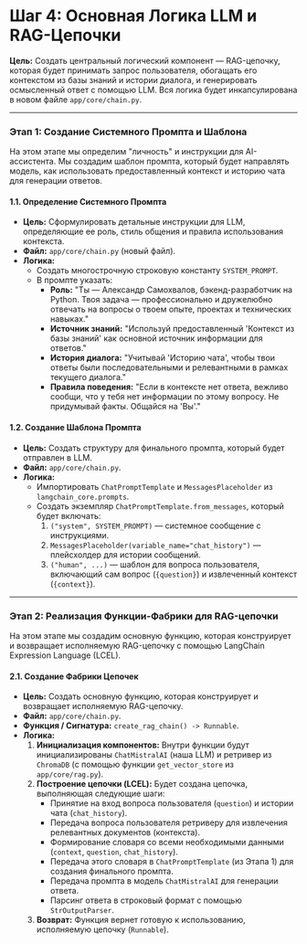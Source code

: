 # Шаг 4: Основная Логика LLM и RAG-Цепочки

**Цель:** Создать центральный логический компонент — RAG-цепочку, которая будет принимать запрос пользователя, обогащать его контекстом из базы знаний и истории диалога, и генерировать осмысленный ответ с помощью LLM. Вся логика будет инкапсулирована в новом файле `app/core/chain.py`.

---

### **Этап 1: Создание Системного Промпта и Шаблона**

На этом этапе мы определим "личность" и инструкции для AI-ассистента. Мы создадим шаблон промпта, который будет направлять модель, как использовать предоставленный контекст и историю чата для генерации ответов.

#### **1.1. Определение Системного Промпта**
*   **Цель:** Сформулировать детальные инструкции для LLM, определяющие ее роль, стиль общения и правила использования контекста.
*   **Файл:** `app/core/chain.py` (новый файл).
*   **Логика:**
    *   Создать многострочную строковую константу `SYSTEM_PROMPT`.
    *   В промпте указать:
        *   **Роль:** "Ты — Александр Самохвалов, бэкенд-разработчик на Python. Твоя задача — профессионально и дружелюбно отвечать на вопросы о твоем опыте, проектах и технических навыках."
        *   **Источник знаний:** "Используй предоставленный 'Контекст из базы знаний' как основной источник информации для ответов."
        *   **История диалога:** "Учитывай 'Историю чата', чтобы твои ответы были последовательными и релевантными в рамках текущего диалога."
        *   **Правила поведения:** "Если в контексте нет ответа, вежливо сообщи, что у тебя нет информации по этому вопросу. Не придумывай факты. Общайся на 'Вы'."

#### **1.2. Создание Шаблона Промпта**
*   **Цель:** Создать структуру для финального промпта, который будет отправлен в LLM.
*   **Файл:** `app/core/chain.py`.
*   **Логика:**
    *   Импортировать `ChatPromptTemplate` и `MessagesPlaceholder` из `langchain_core.prompts`.
    *   Создать экземпляр `ChatPromptTemplate.from_messages`, который будет включать:
        1.  `("system", SYSTEM_PROMPT)` — системное сообщение с инструкциями.
        2.  `MessagesPlaceholder(variable_name="chat_history")` — плейсхолдер для истории сообщений.
        3.  `("human", ...)` — шаблон для вопроса пользователя, включающий сам вопрос (`{question}`) и извлеченный контекст (`{context}`).

---

### **Этап 2: Реализация Функции-Фабрики для RAG-цепочки**

На этом этапе мы создадим основную функцию, которая конструирует и возвращает исполняемую RAG-цепочку с помощью LangChain Expression Language (LCEL).

#### **2.1. Создание Фабрики Цепочек**
*   **Цель:** Создать основную функцию, которая конструирует и возвращает исполняемую RAG-цепочку.
*   **Файл:** `app/core/chain.py`.
*   **Функция / Сигнатура:** `create_rag_chain() -> Runnable`.
*   **Логика:**
    1.  **Инициализация компонентов:** Внутри функции будут инициализированы `ChatMistralAI` (наша LLM) и ретривер из `ChromaDB` (с помощью функции `get_vector_store` из `app/core/rag.py`).
    2.  **Построение цепочки (LCEL):** Будет создана цепочка, выполняющая следующие шаги:
        *   Принятие на вход вопроса пользователя (`question`) и истории чата (`chat_history`).
        *   Передача вопроса пользователя ретриверу для извлечения релевантных документов (контекста).
        *   Формирование словаря со всеми необходимыми данными (`context`, `question`, `chat_history`).
        *   Передача этого словаря в `ChatPromptTemplate` (из Этапа 1) для создания финального промпта.
        *   Передача промпта в модель `ChatMistralAI` для генерации ответа.
        *   Парсинг ответа в строковый формат с помощью `StrOutputParser`.
    3.  **Возврат:** Функция вернет готовую к использованию, исполняемую цепочку (`Runnable`).